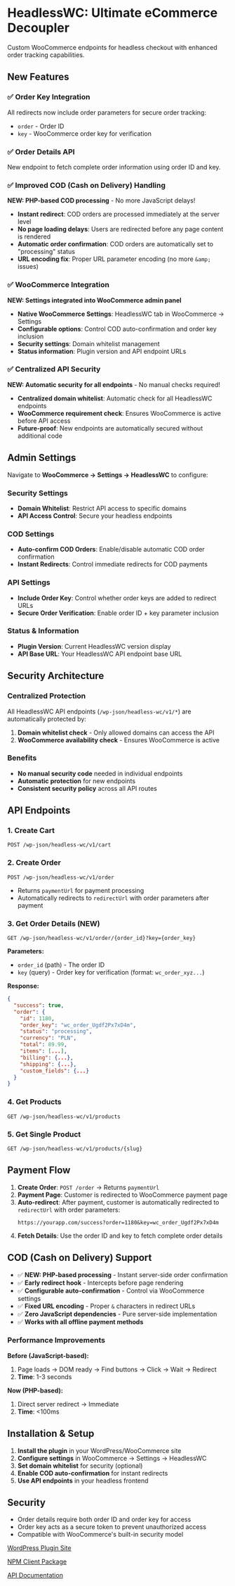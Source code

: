 # HeadlessWC: Ultimate eCommerce Decoupler

Custom WooCommerce endpoints for headless checkout with enhanced order tracking capabilities.

## New Features

### ✅ Order Key Integration

All redirects now include order parameters for secure order tracking:

- `order` - Order ID
- `key` - WooCommerce order key for verification

### ✅ Order Details API

New endpoint to fetch complete order information using order ID and key.

### ✅ Improved COD (Cash on Delivery) Handling

**NEW: PHP-based COD processing** - No more JavaScript delays!

- **Instant redirect**: COD orders are processed immediately at the server level
- **No page loading delays**: Users are redirected before any page content is rendered
- **Automatic order confirmation**: COD orders are automatically set to "processing" status
- **URL encoding fix**: Proper URL parameter encoding (no more `&amp;` issues)

### ✅ WooCommerce Integration

**NEW: Settings integrated into WooCommerce admin panel**

- **Native WooCommerce Settings**: HeadlessWC tab in WooCommerce → Settings
- **Configurable options**: Control COD auto-confirmation and order key inclusion
- **Security settings**: Domain whitelist management
- **Status information**: Plugin version and API endpoint URLs

### ✅ Centralized API Security

**NEW: Automatic security for all endpoints** - No manual checks required!

- **Centralized domain whitelist**: Automatic check for all HeadlessWC endpoints
- **WooCommerce requirement check**: Ensures WooCommerce is active before API access
- **Future-proof**: New endpoints are automatically secured without additional code

## Admin Settings

Navigate to **WooCommerce → Settings → HeadlessWC** to configure:

### Security Settings

- **Domain Whitelist**: Restrict API access to specific domains
- **API Access Control**: Secure your headless endpoints

### COD Settings

- **Auto-confirm COD Orders**: Enable/disable automatic COD order confirmation
- **Instant Redirects**: Control immediate redirects for COD payments

### API Settings

- **Include Order Key**: Control whether order keys are added to redirect URLs
- **Secure Order Verification**: Enable order ID + key parameter inclusion

### Status & Information

- **Plugin Version**: Current HeadlessWC version display
- **API Base URL**: Your HeadlessWC API endpoint base URL

## Security Architecture

### Centralized Protection

All HeadlessWC API endpoints (`/wp-json/headless-wc/v1/*`) are automatically protected by:

1. **Domain whitelist check** - Only allowed domains can access the API
2. **WooCommerce availability check** - Ensures WooCommerce is active

### Benefits

- **No manual security code** needed in individual endpoints
- **Automatic protection** for new endpoints
- **Consistent security policy** across all API routes

## API Endpoints

### 1. Create Cart

`POST /wp-json/headless-wc/v1/cart`

### 2. Create Order

`POST /wp-json/headless-wc/v1/order`

- Returns `paymentUrl` for payment processing
- Automatically redirects to `redirectUrl` with order parameters after payment

### 3. Get Order Details (NEW)

`GET /wp-json/headless-wc/v1/order/{order_id}?key={order_key}`

**Parameters:**

- `order_id` (path) - The order ID
- `key` (query) - Order key for verification (format: `wc_order_xyz...`)

**Response:**

```json
{
  "success": true,
  "order": {
    "id": 1180,
    "order_key": "wc_order_Ugdf2Px7xD4m",
    "status": "processing",
    "currency": "PLN",
    "total": 89.99,
    "items": [...],
    "billing": {...},
    "shipping": {...},
    "custom_fields": {...}
  }
}
```

### 4. Get Products

`GET /wp-json/headless-wc/v1/products`

### 5. Get Single Product

`GET /wp-json/headless-wc/v1/products/{slug}`

## Payment Flow

1. **Create Order**: `POST /order` → Returns `paymentUrl`
2. **Payment Page**: Customer is redirected to WooCommerce payment page
3. **Auto-redirect**: After payment, customer is automatically redirected to `redirectUrl` with order parameters:
   ```
   https://yourapp.com/success?order=1180&key=wc_order_Ugdf2Px7xD4m
   ```
4. **Fetch Details**: Use the order ID and key to fetch complete order details

## COD (Cash on Delivery) Support

- ✅ **NEW: PHP-based processing** - Instant server-side order confirmation
- ✅ **Early redirect hook** - Intercepts before page rendering
- ✅ **Configurable auto-confirmation** - Control via WooCommerce settings
- ✅ **Fixed URL encoding** - Proper `&` characters in redirect URLs
- ✅ **Zero JavaScript dependencies** - Pure server-side implementation
- ✅ **Works with all offline payment methods**

### Performance Improvements

**Before (JavaScript-based):**

1. Page loads → DOM ready → Find buttons → Click → Wait → Redirect
2. **Time**: 1-3 seconds

**Now (PHP-based):**

1. Direct server redirect → Immediate
2. **Time**: <100ms

## Installation & Setup

1. **Install the plugin** in your WordPress/WooCommerce site
2. **Configure settings** in WooCommerce → Settings → HeadlessWC
3. **Set domain whitelist** for security (optional)
4. **Enable COD auto-confirmation** for instant redirects
5. **Use API endpoints** in your headless frontend

## Security

- Order details require both order ID and order key for access
- Order key acts as a secure token to prevent unauthorized access
- Compatible with WooCommerce's built-in security model

[WordPress Plugin Site](https://wordpress.org/plugins/headless-wc/)

[NPM Client Package](https://www.npmjs.com/package/headless-wc-client)

[API Documentation](https://dawidw5219.github.io/headless-wc/)
